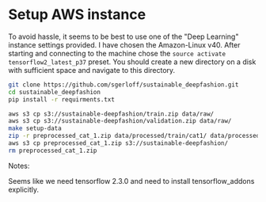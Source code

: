# Setup AWS instance

To avoid hassle, it seems to be best to use one of the "Deep Learning" instance settings provided. 
I have chosen the Amazon-Linux v40.
After starting and connecting to the machine chose the ```source activate tensorflow2_latest_p37``` preset.
You should create a new directory on a disk with sufficient space and navigate to this directory.

```bash
git clone https://github.com/sgerloff/sustainable_deepfashion.git
cd sustainable_deepfashion
pip install -r requirments.txt

aws s3 cp s3://sustainable-deepfashion/train.zip data/raw/
aws s3 cp s3://sustainable-deepfashion/validation.zip data/raw/
make setup-data
zip -r preprocessed_cat_1.zip data/processed/train/cat1/ data/processed/validation/cat1/ data/processed/category_id_1_deepfashion_train.joblib data/processed/category_id_1_deepfashion_validation.joblib
aws s3 cp preprocessed_cat_1.zip s3://sustainable-deepfashion/
rm preprocessed_cat_1.zip
```

Notes:

Seems like we need tensorflow 2.3.0 and need to install tensorflow_addons explicitly.